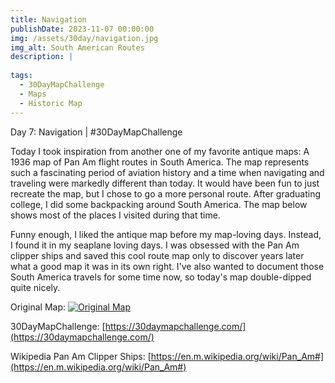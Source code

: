 ```yaml
---
title: Navigation
publishDate: 2023-11-07 00:00:00
img: /assets/30day/navigation.jpg
img_alt: South American Routes
description: |
  
tags:
  - 30DayMapChallenge
  - Maps
  - Historic Map
---
```


Day 7: Navigation | #30DayMapChallenge

Today I took inspiration from another one of my favorite antique maps: A 1936 map of Pan Am flight routes in South America.  The map represents such a fascinating period of aviation history and a time when navigating and traveling were markedly different than today. It would have been fun to just recreate the map, but I chose to go a more personal route.  After graduating college, I did some backpacking around South America.  The map below shows most of the places I visited during that time.  

Funny enough, I liked the antique map before my map-loving days.  Instead, I found it in my seaplane loving days.  I was obsessed with the Pan Am clipper ships and saved this cool route map only to discover years later what a good map it was in its own right.  I've also wanted to document those South America travels for some time now, so today's map double-dipped quite nicely.

Original Map:
[![Original Map](/assets/30day/PAA_WIKI.jpg)](/assets/30day/PAA_WIKI.jpg)


30DayMapChallenge:  [https://30daymapchallenge.com/](https://30daymapchallenge.com/)

Wikipedia Pan Am Clipper Ships:  [https://en.m.wikipedia.org/wiki/Pan_Am#](https://en.m.wikipedia.org/wiki/Pan_Am#)
